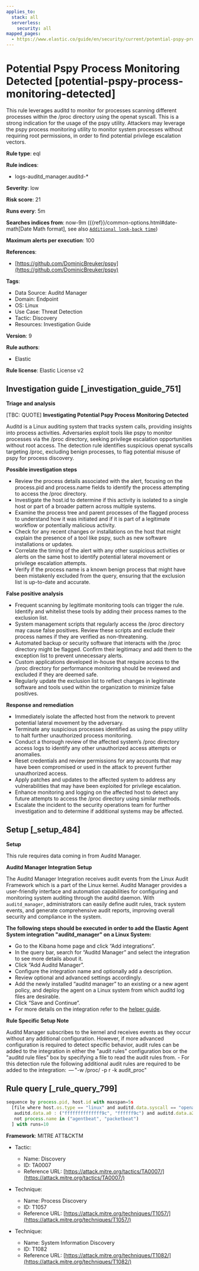 ```yaml
---
applies_to:
  stack: all
  serverless:
    security: all
mapped_pages:
  - https://www.elastic.co/guide/en/security/current/potential-pspy-process-monitoring-detected.html
---
```


# Potential Pspy Process Monitoring Detected [potential-pspy-process-monitoring-detected]

This rule leverages auditd to monitor for processes scanning different processes within the /proc directory using the openat syscall. This is a strong indication for the usage of the pspy utility. Attackers may leverage the pspy process monitoring utility to monitor system processes without requiring root permissions, in order to find potential privilege escalation vectors.

**Rule type**: eql

**Rule indices**:

* logs-auditd_manager.auditd-*

**Severity**: low

**Risk score**: 21

**Runs every**: 5m

**Searches indices from**: now-9m ({{ref}}/common-options.html#date-math[Date Math format], see also [`Additional look-back time`](docs-content://solutions/security/detect-and-alert/create-detection-rule.md#rule-schedule))

**Maximum alerts per execution**: 100

**References**:

* [https://github.com/DominicBreuker/pspy](https://github.com/DominicBreuker/pspy)

**Tags**:

* Data Source: Auditd Manager
* Domain: Endpoint
* OS: Linux
* Use Case: Threat Detection
* Tactic: Discovery
* Resources: Investigation Guide

**Version**: 9

**Rule authors**:

* Elastic

**Rule license**: Elastic License v2

## Investigation guide [_investigation_guide_751]

**Triage and analysis**

[TBC: QUOTE]
**Investigating Potential Pspy Process Monitoring Detected**

Auditd is a Linux auditing system that tracks system calls, providing insights into process activities. Adversaries exploit tools like pspy to monitor processes via the /proc directory, seeking privilege escalation opportunities without root access. The detection rule identifies suspicious openat syscalls targeting /proc, excluding benign processes, to flag potential misuse of pspy for process discovery.

**Possible investigation steps**

* Review the process details associated with the alert, focusing on the process.pid and process.name fields to identify the process attempting to access the /proc directory.
* Investigate the host.id to determine if this activity is isolated to a single host or part of a broader pattern across multiple systems.
* Examine the process tree and parent processes of the flagged process to understand how it was initiated and if it is part of a legitimate workflow or potentially malicious activity.
* Check for any recent changes or installations on the host that might explain the presence of a tool like pspy, such as new software installations or updates.
* Correlate the timing of the alert with any other suspicious activities or alerts on the same host to identify potential lateral movement or privilege escalation attempts.
* Verify if the process name is a known benign process that might have been mistakenly excluded from the query, ensuring that the exclusion list is up-to-date and accurate.

**False positive analysis**

* Frequent scanning by legitimate monitoring tools can trigger the rule. Identify and whitelist these tools by adding their process names to the exclusion list.
* System management scripts that regularly access the /proc directory may cause false positives. Review these scripts and exclude their process names if they are verified as non-threatening.
* Automated backup or security software that interacts with the /proc directory might be flagged. Confirm their legitimacy and add them to the exception list to prevent unnecessary alerts.
* Custom applications developed in-house that require access to the /proc directory for performance monitoring should be reviewed and excluded if they are deemed safe.
* Regularly update the exclusion list to reflect changes in legitimate software and tools used within the organization to minimize false positives.

**Response and remediation**

* Immediately isolate the affected host from the network to prevent potential lateral movement by the adversary.
* Terminate any suspicious processes identified as using the pspy utility to halt further unauthorized process monitoring.
* Conduct a thorough review of the affected system’s /proc directory access logs to identify any other unauthorized access attempts or anomalies.
* Reset credentials and review permissions for any accounts that may have been compromised or used in the attack to prevent further unauthorized access.
* Apply patches and updates to the affected system to address any vulnerabilities that may have been exploited for privilege escalation.
* Enhance monitoring and logging on the affected host to detect any future attempts to access the /proc directory using similar methods.
* Escalate the incident to the security operations team for further investigation and to determine if additional systems may be affected.


## Setup [_setup_484]

**Setup**

This rule requires data coming in from Auditd Manager.

**Auditd Manager Integration Setup**

The Auditd Manager Integration receives audit events from the Linux Audit Framework which is a part of the Linux kernel. Auditd Manager provides a user-friendly interface and automation capabilities for configuring and monitoring system auditing through the auditd daemon. With `auditd_manager`, administrators can easily define audit rules, track system events, and generate comprehensive audit reports, improving overall security and compliance in the system.

**The following steps should be executed in order to add the Elastic Agent System integration "auditd_manager" on a Linux System:**

* Go to the Kibana home page and click “Add integrations”.
* In the query bar, search for “Auditd Manager” and select the integration to see more details about it.
* Click “Add Auditd Manager”.
* Configure the integration name and optionally add a description.
* Review optional and advanced settings accordingly.
* Add the newly installed “auditd manager” to an existing or a new agent policy, and deploy the agent on a Linux system from which auditd log files are desirable.
* Click “Save and Continue”.
* For more details on the integration refer to the [helper guide](https://docs.elastic.co/integrations/auditd_manager).

**Rule Specific Setup Note**

Auditd Manager subscribes to the kernel and receives events as they occur without any additional configuration. However, if more advanced configuration is required to detect specific behavior, audit rules can be added to the integration in either the "audit rules" configuration box or the "auditd rule files" box by specifying a file to read the audit rules from. - For this detection rule the following additional audit rules are required to be added to the integration:  — "-w /proc/ -p r -k audit_proc"


## Rule query [_rule_query_799]

```js
sequence by process.pid, host.id with maxspan=5s
  [file where host.os.type == "linux" and auditd.data.syscall == "openat" and file.path == "/proc" and
   auditd.data.a0 : ("ffffffffffffff9c", "ffffff9c") and auditd.data.a2 : ("80000", "88000") and
   not process.name in ("agentbeat", "packetbeat")
  ] with runs=10
```

**Framework**: MITRE ATT&CKTM

* Tactic:

    * Name: Discovery
    * ID: TA0007
    * Reference URL: [https://attack.mitre.org/tactics/TA0007/](https://attack.mitre.org/tactics/TA0007/)

* Technique:

    * Name: Process Discovery
    * ID: T1057
    * Reference URL: [https://attack.mitre.org/techniques/T1057/](https://attack.mitre.org/techniques/T1057/)

* Technique:

    * Name: System Information Discovery
    * ID: T1082
    * Reference URL: [https://attack.mitre.org/techniques/T1082/](https://attack.mitre.org/techniques/T1082/)



